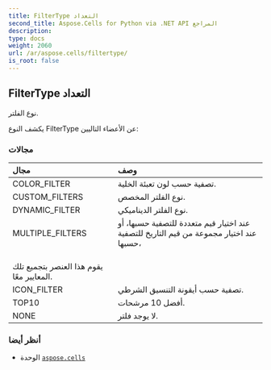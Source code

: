 ```yaml
---
title: FilterType التعداد
second_title: Aspose.Cells for Python via .NET API المراجع
description:
type: docs
weight: 2060
url: /ar/aspose.cells/filtertype/
is_root: false
---
```

##  FilterType التعداد
نوع الفلتر.



يكشف النوع FilterType عن الأعضاء التاليين:

###  مجالات
| مجال| وصف|
| :- | :- |
| COLOR_FILTER |تصفية حسب لون تعبئة الخلية.|
| CUSTOM_FILTERS | نوع الفلتر المخصص.|
| DYNAMIC_FILTER | نوع الفلتر الديناميكي.|
| MULTIPLE_FILTERS | عند اختيار قيم متعددة للتصفية حسبها، أو عند اختيار مجموعة من قيم التاريخ للتصفية حسبها،<br/> يقوم هذا العنصر بتجميع تلك المعايير معًا.|
| ICON_FILTER | تصفية حسب أيقونة التنسيق الشرطي.|
| TOP10 | أفضل 10 مرشحات.|
| NONE | لا يوجد فلتر.|



###  أنظر أيضا
* الوحدة [`aspose.cells`](..)
